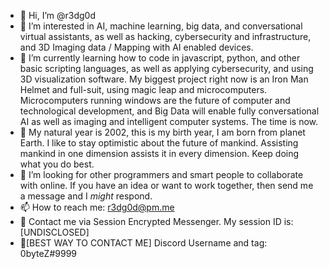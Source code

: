 - 👋 Hi, I’m @r3dg0d
- 👀 I’m interested in AI, machine learning, big data, and conversational virtual assistants, as well as hacking, cybersecurity and infrastructure, and 3D Imaging data / Mapping with AI enabled devices.
- 🌱 I’m currently learning how to code in javascript, python, and other basic scripting languages, as well as applying cybersecurity, and using 3D visualization software. My biggest project right now is an Iron Man Helmet and full-suit, using magic leap and microcomputers. Microcomputers running windows are the future of computer and technological development, and Big Data will enable fully conversational AI as well as imaging and intelligent computer systems. The time is now.
- 🥚 My natural year is 2002, this is my birth year, I am born from planet Earth. I like to stay optimistic about the future of mankind. Assisting mankind in one dimension assists it in every dimension. Keep doing what you do best. 
- 💞️ I’m looking for other programmers and smart people to collaborate with online. If you have an idea or want to work together, then send me a message and I *might* respond.
- 📫 How to reach me: r3dg0d@pm.me
- 💬 Contact me via Session Encrypted Messenger. My session ID is: [UNDISCLOSED]
- 💬[BEST WAY TO CONTACT ME] Discord Username and tag: 0byteZ#9999

<!---
r3dg0d/r3dg0d is a ✨ special ✨ repository because its `README.md` (this file) appears on your GitHub profile.
You can click the Preview link to take a look at your changes.
--->
